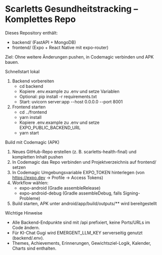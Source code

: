 # Scarletts Gesundheitstracking – Komplettes Repo

Dieses Repository enthält:
- backend/ (FastAPI + MongoDB)
- frontend/ (Expo + React Native mit expo-router)

Ziel: Ohne weitere Änderungen pushen, in Codemagic verbinden und APK bauen.

Schnellstart lokal
1) Backend vorbereiten
   - cd backend
   - Kopiere .env.example zu .env und setze Variablen
   - Optional: pip install -r requirements.txt
   - Start: uvicorn server:app --host 0.0.0.0 --port 8001
2) Frontend starten
   - cd ../frontend
   - yarn install
   - Kopiere .env.example zu .env und setze EXPO_PUBLIC_BACKEND_URL
   - yarn start

Build mit Codemagic (APK)
1) Neues GitHub-Repo erstellen (z. B. scarletts-health-final) und kompletten Inhalt pushen
2) In Codemagic das Repo verbinden und Projektverzeichnis auf frontend/ setzen
3) In Codemagic Umgebungsvariable EXPO_TOKEN hinterlegen (von https://expo.dev -> Profile -> Access Tokens)
4) Workflow wählen:
   - expo-android (Gradle assembleRelease)
   - expo-android-debug (Gradle assembleDebug, falls Signing-Probleme)
5) Build starten, APK unter android/app/build/outputs/** wird bereitgestellt

Wichtige Hinweise
- Alle Backend-Endpunkte sind mit /api prefixiert, keine Ports/URLs im Code ändern.
- Für KI-Chat Gugi wird EMERGENT_LLM_KEY serverseitig genutzt (backend/.env).
- Themes, Achievements, Erinnerungen, Gewichtsziel-Logik, Kalender, Charts sind enthalten.